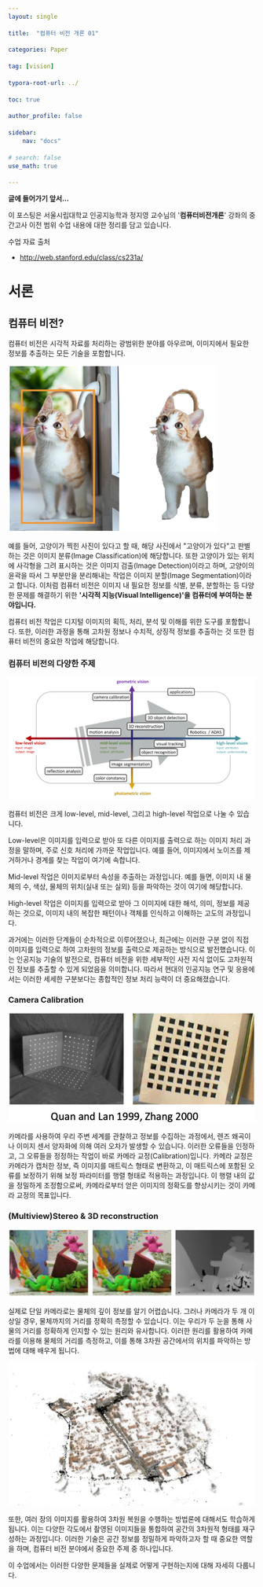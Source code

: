 ```yaml
---
layout: single

title:  "컴퓨터 비전 개론 01"

categories: Paper

tag: [vision]

typora-root-url: ../

toc: true

author_profile: false

sidebar:
    nav: "docs"

# search: false
use_math: true

---
```




**글에 들어가기 앞서...**

이 포스팅은 서울시립대학교 인공지능학과 정지영 교수님의 '**컴퓨터비전개론**' 강좌의 중간고사 이전 범위 수업 내용에 대한 정리를 담고 있습니다.



수업 자료 출처

- http://web.stanford.edu/class/cs231a/







# 서론





## 컴퓨터 비전?

컴퓨터 비전은 시각적 자료를 처리하는 광범위한 분야를 아우르며, 이미지에서 필요한 정보를 추출하는 모든 기술을 포함합니다.



<img src="/images/2024-04-20-Computer_Vision_01/image-20240420213705051.png" alt="image-20240420213705051" style="zoom:50%;" />

 예를 들어, 고양이가 찍힌 사진이 있다고 할 때, 해당 사진에서 "고양이가 있다"고 판별하는 것은 이미지 분류(Image Classification)에 해당합니다. 또한 고양이가 있는 위치에 사각형을 그려 표시하는 것은 이미지 검출(Image Detection)이라고 하며, 고양이의 윤곽을 따서 그 부분만을 분리해내는 작업은 이미지 분할(Image Segmentation)이라고 합니다. 이처럼 컴퓨터 비전은 이미지 내 필요한 정보를 식별, 분류, 분할하는 등 다양한 문제를 해결하기 위한 **'시각적 지능(Visual Intelligence)'을 컴퓨터에 부여하는 분야입니다.**

컴퓨터 비전 작업은 디지털 이미지의 획득, 처리, 분석 및 이해를 위한 도구를 포함합니다. 또한, 이러한 과정을 통해 고차원 정보나 수치적, 상징적 정보를 추출하는 것 또한 컴퓨터 비전의 중요한 작업에 해당합니다.



### 컴퓨터 비전의 다양한 주제

<img src="/images/2024-04-20-Computer_Vision_01/image-20240420214204786.png" alt="image-20240420214204786" style="zoom:50%;" />

컴퓨터 비전은 크게 low-level, mid-level, 그리고 high-level 작업으로 나눌 수 있습니다.

Low-level은 이미지를 입력으로 받아 또 다른 이미지를 출력으로 하는 이미지 처리 과정을 말하며, 주로 신호 처리에 가까운 작업입니다. 예를 들어, 이미지에서 노이즈를 제거하거나 경계를 찾는 작업이 여기에 속합니다.

Mid-level 작업은 이미지로부터 속성을 추출하는 과정입니다. 예를 들면, 이미지 내 물체의 수, 색상, 물체의 위치(실내 또는 실외) 등을 파악하는 것이 여기에 해당합니다.

High-level 작업은 이미지를 입력으로 받아 그 이미지에 대한 해석, 의미, 정보를 제공하는 것으로, 이미지 내의 복잡한 패턴이나 객체를 인식하고 이해하는 고도의 과정입니다.

과거에는 이러한 단계들이 순차적으로 이루어졌으나, 최근에는 이러한 구분 없이 직접 이미지를 입력으로 하여 고차원의 정보를 출력으로 제공하는 방식으로 발전했습니다. 이는 인공지능 기술의 발전으로, 컴퓨터 비전을 위한 세부적인 사전 지식 없이도 고차원적인 정보를 추출할 수 있게 되었음을 의미합니다. 따라서 현대의 인공지능 연구 및 응용에서는 이러한 세세한 구분보다는 종합적인 정보 처리 능력이 더 중요해졌습니다.



### Camera Calibration

![image-20240420220332863](/images/2024-04-20-Computer_Vision_01/image-20240420220332863.png)

카메라를 사용하여 우리 주변 세계를 관찰하고 정보를 수집하는 과정에서, 렌즈 왜곡이나 이미지 센서 양자화에 의해 여러 오차가 발생할 수 있습니다. 이러한 오류들을 인정하고, 그 오류들을 정정하는 작업이 바로 카메라 교정(Calibration)입니다. 카메라 교정은 카메라가 캡처한 정보, 즉 이미지를 매트릭스 형태로 변환하고, 이 매트릭스에 포함된 오류를 보정하기 위해 보정 파라미터를 행렬 형태로 적용하는 과정입니다. 이 행렬 내의 값을 정밀하게 조정함으로써, 카메라로부터 얻은 이미지의 정확도를 향상시키는 것이 카메라 교정의 목표입니다.



### (Multiview)Stereo & 3D reconstruction

![image-20240420220648288](/images/2024-04-20-Computer_Vision_01/image-20240420220648288.png)

실제로 단일 카메라로는 물체의 깊이 정보를 알기 어렵습니다. 그러나 카메라가 두 개 이상일 경우, 물체까지의 거리를 정확히 측정할 수 있습니다. 이는 우리가 두 눈을 통해 사물의 거리를 정확하게 인지할 수 있는 원리와 유사합니다. 이러한 원리를 활용하여 카메라를 이용해 물체의 거리를 측정하고, 이를 통해 3차원 공간에서의 위치를 파악하는 방법에 대해 배우게 됩니다.



<img src="/images/2024-04-20-Computer_Vision_01/image-20240420221029414.png" alt="image-20240420221029414" style="zoom:50%;" />

또한, 여러 장의 이미지를 활용하여 3차원 복원을 수행하는 방법론에 대해서도 학습하게 됩니다. 이는 다양한 각도에서 촬영된 이미지들을 통합하여 공간의 3차원적 형태를 재구성하는 과정입니다. 이러한 기술은 공간 정보를 정밀하게 파악하고자 할 때 중요한 역할을 하며, 컴퓨터 비전 분야에서 중요한 주제 중 하나입니다.



이 수업에서는 이러한 다양한 문제들을 실제로 어떻게 구현하는지에 대해 자세히 다룹니다.





